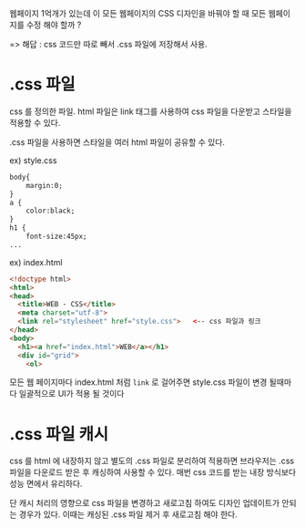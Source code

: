 웹페이지 1억개가 있는데 이 모든 웹페이지의 CSS 디자인을 바꿔야 할 때 모든 웹페이지를 수정 해야 할까 ? 

=> 해답 : css 코드만 따로 빼서 .css 파일에 저장해서 사용.

# .css 파일

css 를 정의한 파일. html 파일은 link 태그를 사용하여 css 파일을 다운받고 스타일을 적용할 수 있다.

.css 파일을 사용하면 스타일을 여러 html 파일이 공유할 수 있다.

ex) style.css
```html
body{
    margin:0;
}
a {
    color:black;
}
h1 {
    font-size:45px;
...
```

ex) index.html
```html
<!doctype html>
<html>
<head>
  <title>WEB - CSS</title>
  <meta charset="utf-8">
  <link rel="stylesheet" href="style.css">   <-- css 파일과 링크
</head>
<body>
  <h1><a href="index.html">WEB</a></h1>
  <div id="grid">
    <ol>
```

모든 웹 페이지마다 index.html 처럼 `link` 로 걸어주면 style.css 파일이 변경 될때마다 일괄적으로 UI가 적용 될 것이다

# .css 파일 캐시

css 를 html 에 내장하지 않고 별도의 .css 파일로 분리하여 적용하면 브라우저는 .css 파일을 다운로드 받은 후 캐싱하여 사용할 수 있다. 매번 css 코드를 받는 내장 방식보다 성능 면에서 유리하다.

단 캐시 처리의 영향으로 css 파일을 변경하고 새로고침 하여도 디자인 업데이트가 안되는 경우가 있다. 이때는 캐싱된 .css 파일 제거 후 새로고침 해야 한다.